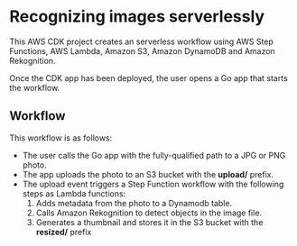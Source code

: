 # Recognizing images serverlessly

This AWS CDK project creates an serverless workflow using AWS Step Functions, 
AWS Lambda, Amazon S3, Amazon DynamoDB and Amazon Rekognition.

Once the CDK app has been deployed, the user opens a Go app that starts the
workflow.

## Workflow

This workflow is as follows:

- The user calls the Go app with the fully-qualified path to a JPG or PNG photo.
- The app uploads the photo to an S3 bucket with the **upload/** prefix.
- The upload event triggers a Step Function workflow with the following steps as Lambda functions:
  1. Adds metadata from the photo to a Dynamodb table.     
  1. Calls Amazon Rekognition to detect objects in the image file.
  1. Generates a thumbnail and stores it in the S3 bucket with the **resized/** prefix

